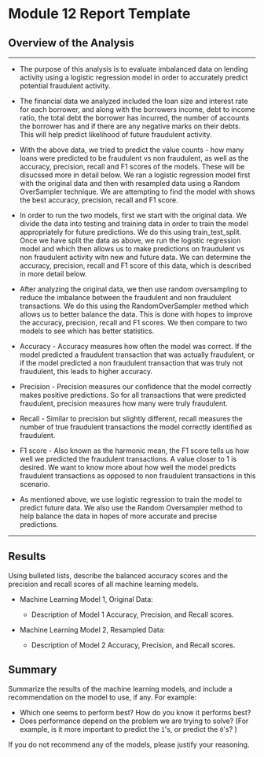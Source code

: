 # Module 12 Report Template

## Overview of the Analysis

---

* The purpose of this analysis is to evaluate imbalanced data on lending activity using a logistic regression model in order to accurately predict potential fraudulent activity.

* The financial data we analyzed included the loan size and interest rate for each borrower, and along with the borrowers income, debt to income ratio, the total debt the borrower has incurred, the number of accounts the borrower has and if there are any negative marks on their debts. This will help predict likelihood of future fraudulent activity.

* With the above data, we tried to predict the value counts - how many loans were predicted to be fraudulent vs non fraudulent, as well as the accuracy, precision, recall and F1 scores of the models. These will be disucssed more in detail below.  We ran a logistic regression model first with the original data and then with resampled data using a Random OverSampler technique. We are attempting to find the model with shows the best accuracy, precision, recall and F1 score.

* In order to run the two models, first we start with the original data. We divide the data into testing and training data in order to train the model appropriately for future predictions. We do this using train_test_split. Once we have split the data as above, we run the logistic regression model and which then allows us to make predictions on fraudulent vs non fraudulent activity witn new and future data. We can determine the accuracy, precision, recall and F1 score of this data, which is described in more detail below. 

* After analyzing the original data, we then use random oversampling to reduce the imbalance between the fraudulent and non fraudulent transactions. We do this using the RandomOverSampler method which allows us to better balance the data. This is done with hopes to improve the accuracy, precision, recall and F1 scores. We then compare to two models to see which has better statistics.

* Accuracy - Accuracy measures how often the model was correct. If the model predicted a fraudulent transaction that was actually fraudulent, or if the model predicted a non fraudulent transaction that was truly not fraudulent, this leads to higher accuracy.

* Precision - Precision measures our confidence that the model correctly makes positive predictions. So for all transactions that were predicted fraudulent, precision measures how many were truly fraudulent.

* Recall - Similar to precision but slightly different, recall measures the number of true fraudulent transactions the model correctly identified as fraudulent.

* F1 score - Also known as the harmonic mean, the F1 score tells us how well we predicted the fraudulent transactions. A value closer to 1 is desired. We want to know more about how well the model predicts fraudulent transactions as opposed to non fraudulent transactions in this scenario.

* As mentioned above, we use logistic regression to train the model to predict future data. We also use the Random Oversampler method to help balance the data in hopes of more accurate and precise predictions.

---

## Results

Using bulleted lists, describe the balanced accuracy scores and the precision and recall scores of all machine learning models.

* Machine Learning Model 1, Original Data:
  * Description of Model 1 Accuracy, Precision, and Recall scores.



* Machine Learning Model 2, Resampled Data:
  * Description of Model 2 Accuracy, Precision, and Recall scores.

## Summary

Summarize the results of the machine learning models, and include a recommendation on the model to use, if any. For example:
* Which one seems to perform best? How do you know it performs best?
* Does performance depend on the problem we are trying to solve? (For example, is it more important to predict the `1`'s, or predict the `0`'s? )

If you do not recommend any of the models, please justify your reasoning.
